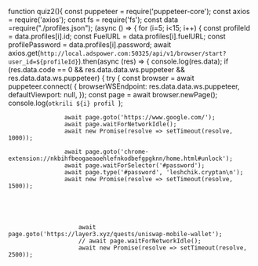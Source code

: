 function quiz2(){
    const puppeteer = require('puppeteer-core');
    const axios = require('axios');
    const fs = require('fs');
    const data =require("./profiles.json");
    (async () => {
        for (i=5; i<15; i++) {
            const profileId = data.profiles[i].id;
            const FuelURL = data.profiles[i].fuelURL;
            const profilePassword = data.profiles[i].password;
            await axios.get(`http://local.adspower.com:50325/api/v1/browser/start?user_id=${profileId}`).then(async (res) => {
                console.log(res.data);
                if (res.data.code == 0 && res.data.data.ws.puppeteer && res.data.data.ws.puppeteer) {
                    try {
                        const browser = await puppeteer.connect(
                            { browserWSEndpoint: res.data.data.ws.puppeteer, defaultViewport: null, });
                        const page = await browser.newPage();
                        console.log(`otkrili ${i} profil `);

                    await page.goto('https://www.google.com/');
                    await page.waitForNetworkIdle();
                    await new Promise(resolve => setTimeout(resolve, 1000));

                    await page.goto('chrome-extension://nkbihfbeogaeaoehlefnkodbefgpgknn/home.html#unlock');
                    await page.waitForSelector('#password');
                    await page.type('#password', 'leshchik.cryptan\n');
                    await new Promise(resolve => setTimeout(resolve, 1500));





                        await page.goto('https://layer3.xyz/quests/uniswap-mobile-wallet');
                        // await page.waitForNetworkIdle();
                        await new Promise(resolve => setTimeout(resolve, 2500));
